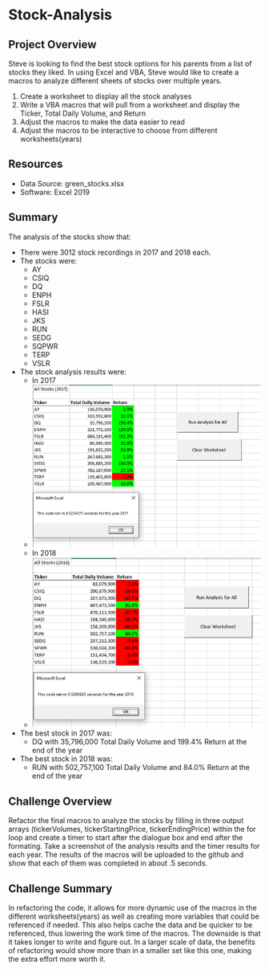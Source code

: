 # Stock-Analysis

## Project Overview
Steve is looking to find the best stock options for his parents from a list of stocks they liked. In using Excel and VBA, Steve would like to create a macros to analyze different sheets of stocks over multiple years.

1. Create a worksheet to display all the stock analyses
2. Write a VBA macros that will pull from a worksheet and display the Ticker, Total Daily Volume, and Return
3. Adjust the macros to make the data easier to read
4. Adjust the macros to be interactive to choose from different worksheets(years)

## Resources
- Data Source: green_stocks.xlsx
- Software: Excel 2019

## Summary
The analysis of the stocks show that:
- There were 3012 stock recordings in 2017 and 2018 each.
- The stocks were:
    - AY
	- CSIQ
	- DQ
	- ENPH
	- FSLR
	- HASI
	- JKS
	- RUN
	- SEDG
	- SQPWR
	- TERP
	- VSLR
- The stock analysis results were:
    - In 2017 
    - ![VBA_Challenge_2017](https://github.com/watchdog02/Vanderbilt-Data-Bootcamp/blob/300840d7f5db9baa50d111ba9c1ffba27dcf6f88/Stock-Analysis/Resources/VBA_Challenge_2017.PNG)
    - In 2018
    - ![VBA_Challenge_2018](https://github.com/watchdog02/Vanderbilt-Data-Bootcamp/blob/300840d7f5db9baa50d111ba9c1ffba27dcf6f88/Stock-Analysis/Resources/VBA_Challenge_2018.PNG)
- The best stock in 2017 was:
    - DQ with 35,796,000 Total Daily Volume and 199.4% Return at the end of the year
- The best stock in 2018 was:
    - RUN with 502,757,100 Total Daily Volume and 84.0% Return at the end of the year
## Challenge Overview
Refactor the final macros to analyze the stocks by filling in three output arrays (tickerVolumes, tickerStartingPrice, tickerEndingPrice) within the for loop and create a timer to start after the dialogue box and end after the formating. Take a screenshot of the analysis results and the timer results for each year. The results of the macros will be uploaded to the github and show that each of them was completed in about .5 seconds.

## Challenge Summary
In refactoring the code, it allows for more dynamic use of the macros in the different worksheets(years) as well as creating more variables that could be referenced if needed. This also helps cache the data and be quicker to be referenced, thus lowering the work time of the macros. The downside is that it takes longer to write and figure out. In a larger scale of data, the benefits of refactoring would show more than in a smaller set like this one, making the extra effort more worth it. 
